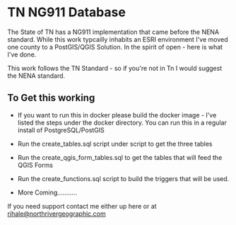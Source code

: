 # TN NG911 Database 

The State of TN has a NG911 implementation that came before the NENA standard. While this work typcailly inhabits an ESRI environment I've moved one county to a PostGIS/QGIS Solution. In the spirit of open - here is what I've done. 

This work follows the TN Standard - so if you're not in Tn I would suggest the NENA standard. 

## To Get this working 

* If you want to run this in docker please build the docker image - I've listed the steps under the docker directory. You can run this in a regular install of PostgreSQL/PostGIS 

* Run the create_tables.sql script under script to get the three tables 

* Run the create_qgis_form_tables.sql to get the tables that will feed the QGIS Forms 

* Run the create_functions.sql script to build the triggers that will be used. 

* More Coming...........




If you need support contact me either up here or at rjhale@northrivergeographic.com
